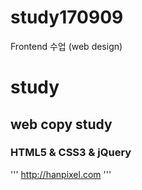 # study170909
Frontend 수업 (web design)

# study
## web copy study
### HTML5 & CSS3 & jQuery
'''
http://hanpixel.com
'''

